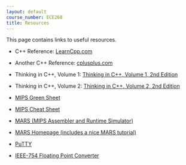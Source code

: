 ```yaml
---
layout: default
course_number: ECE260
title: Resources
---
```


This page contains links to useful resources.
  
  - C++ Reference: [LearnCpp.com](http://www.learncpp.com)
  
  - Another C++ Reference: [cplusplus.com](http://www.cplusplus.com)
  
  - Thinking in C++, Volume 1: [Thinking in C++, Volume 1, 2nd Edition](https://www.micc.unifi.it/bertini/download/programmazione/TICPP-2nd-ed-Vol-one-printed.pdf)
  
  - Thinking in C++, Volume 2: [Thinking in C++, Volume 2, 2nd Edition](https://www.micc.unifi.it/bertini/download/programmazione/TICPP-2nd-ed-Vol-two-printed.pdf) 
  
  - [MIPS Green Sheet](./MIPS_Green_Sheet.pdf)
  
  - [MIPS Cheat Sheet](./MIPS_Cheat_Sheet.pdf)
  
  - [MARS (MIPS Assembler and Runtime Simulator)](./Mars4_5.jar)
  
  - [MARS Homepage (includes a nice MARS tutorial)](http://courses.missouristate.edu/KenVollmar/Mars/index.htm)
  
  - [PuTTY](https://the.earth.li/~sgtatham/putty/latest/w32/putty.exe)
  
  - [IEEE-754 Floating Point Converter](https://www.h-schmidt.net/FloatConverter/IEEE754.html)